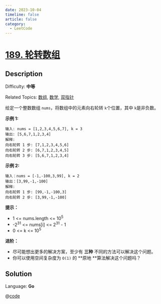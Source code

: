 ```yaml
---
date: 2023-10-04
timeline: false
article: false
category:
  - LeetCode
---
```


# [189\. 轮转数组](https://leetcode.cn/problems/rotate-array/)

## Description

Difficulty: **中等**

Related Topics: [数组](https://leetcode.cn/tag/https://leetcode.cn/tag/array//), [数学](https://leetcode.cn/tag/https://leetcode.cn/tag/math//), [双指针](https://leetcode.cn/tag/https://leetcode.cn/tag/two-pointers//)


给定一个整数数组 `nums`，将数组中的元素向右轮转 `k`个位置，其中 `k`是非负数。

**示例 1:**

```
输入: nums = [1,2,3,4,5,6,7], k = 3
输出: [5,6,7,1,2,3,4]
解释:
向右轮转 1 步: [7,1,2,3,4,5,6]
向右轮转 2 步: [6,7,1,2,3,4,5]
向右轮转 3 步: [5,6,7,1,2,3,4]
```

**示例 2:**

```
输入：nums = [-1,-100,3,99], k = 2
输出：[3,99,-1,-100]
解释:
向右轮转 1 步: [99,-1,-100,3]
向右轮转 2 步: [3,99,-1,-100]
```

**提示：**

*   1 <= nums.length <= 10<sup>5</sup>
*   -2<sup>31</sup> <= nums[i] <= 2<sup>31</sup> - 1
*   0 <= k <= 10<sup>5</sup>

**进阶：**

*   尽可能想出更多的解决方案，至少有 **三种** 不同的方法可以解决这个问题。
*   你可以使用空间复杂度为 `O(1)` 的 **原地 **算法解决这个问题吗？


## Solution

Language: **Go**

@[code](@IOI/189-main.go)
